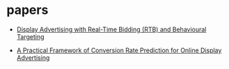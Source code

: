 # papers

* [Display Advertising with Real-Time Bidding (RTB) and Behavioural Targeting](https://github.com/artem-panin/papers/blob/master/Display%20Advertising%20with%20Real-Time%20Bidding%20(RTB)%20and%20Behavioural%20Targeting.pdf)

* [A Practical Framework of Conversion Rate Prediction for Online Display Advertising](https://github.com/artem-panin/papers/blob/master/A%20Practical%20Framework%20of%20Conversion%20Rate%20Prediction%20for%20Online%20Display%20Advertising.pdf)


